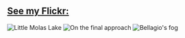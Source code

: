 ## [See my Flickr:](https://www.flickr.com/gp/krlem/R87J8Q)
![Little Molas Lake](https://live.staticflickr.com/4316/35303178223_f83e79cf87_b.jpg)
![On the final approach](https://live.staticflickr.com/7708/16918869528_f6d17749a7_b.jpg)
![Bellagio&#x27;s fog](https://live.staticflickr.com/8892/27749916573_356b10ede9_b.jpg)
